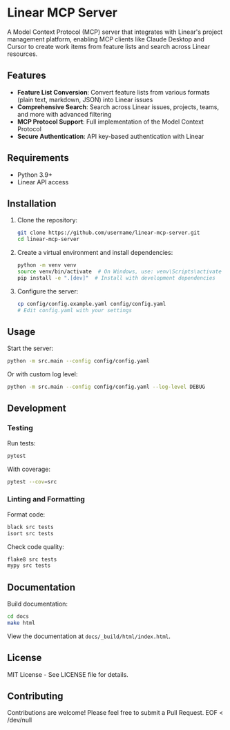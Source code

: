 # Linear MCP Server

A Model Context Protocol (MCP) server that integrates with Linear's project management platform, enabling MCP clients like Claude Desktop and Cursor to create work items from feature lists and search across Linear resources.

## Features

- **Feature List Conversion**: Convert feature lists from various formats (plain text, markdown, JSON) into Linear issues
- **Comprehensive Search**: Search across Linear issues, projects, teams, and more with advanced filtering
- **MCP Protocol Support**: Full implementation of the Model Context Protocol
- **Secure Authentication**: API key-based authentication with Linear

## Requirements

- Python 3.9+
- Linear API access

## Installation

1. Clone the repository:
   ```bash
   git clone https://github.com/username/linear-mcp-server.git
   cd linear-mcp-server
   ```

2. Create a virtual environment and install dependencies:
   ```bash
   python -m venv venv
   source venv/bin/activate  # On Windows, use: venv\Scripts\activate
   pip install -e ".[dev]"  # Install with development dependencies
   ```

3. Configure the server:
   ```bash
   cp config/config.example.yaml config/config.yaml
   # Edit config.yaml with your settings
   ```

## Usage

Start the server:

```bash
python -m src.main --config config/config.yaml
```

Or with custom log level:

```bash
python -m src.main --config config/config.yaml --log-level DEBUG
```

## Development

### Testing

Run tests:

```bash
pytest
```

With coverage:

```bash
pytest --cov=src
```

### Linting and Formatting

Format code:

```bash
black src tests
isort src tests
```

Check code quality:

```bash
flake8 src tests
mypy src tests
```

## Documentation

Build documentation:

```bash
cd docs
make html
```

View the documentation at `docs/_build/html/index.html`.

## License

MIT License - See LICENSE file for details.

## Contributing

Contributions are welcome\! Please feel free to submit a Pull Request.
EOF < /dev/null